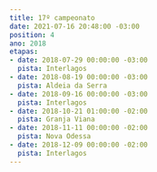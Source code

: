 ```yaml
---
title: 17º campeonato
date: 2021-07-16 20:48:00 -03:00
position: 4
ano: 2018
etapas:
- date: 2018-07-29 00:00:00 -03:00
  pista: Interlagos
- date: 2018-08-19 00:00:00 -03:00
  pista: Aldeia da Serra
- date: 2018-09-16 00:00:00 -03:00
  pista: Interlagos
- date: 2018-10-21 01:00:00 -02:00
  pista: Granja Viana
- date: 2018-11-11 00:00:00 -02:00
  pista: Nova Odessa
- date: 2018-12-09 00:00:00 -02:00
  pista: Interlagos
---
```


